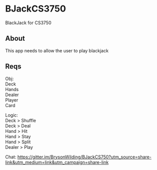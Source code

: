 # BJackCS3750
BlackJack for CS3750

## About
This app needs to allow the user to play blackjack

## Reqs
Obj: <br>
Deck <br>
Hands <br>
Dealer <br>
Player <br>
Card <br>

Logic: <br>
Deck > Shuffle <br>
Deck > Deal <br>
Hand > Hit <br>
Hand > Stay <br>
Hand > Split <br>
Dealer > Play <br>

Chat: https://gitter.im/BrysonWilding/BJackCS750?utm_source=share-link&utm_medium=link&utm_campaign=share-link

